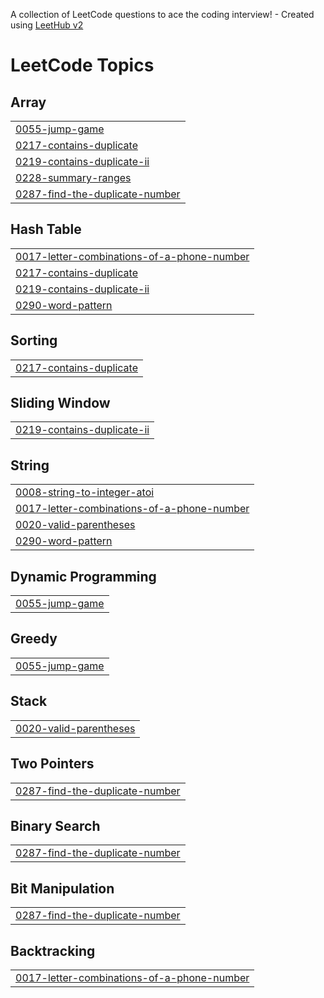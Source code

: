 A collection of LeetCode questions to ace the coding interview! - Created using [LeetHub v2](https://github.com/arunbhardwaj/LeetHub-2.0)
<!---LeetCode Topics Start-->
# LeetCode Topics
## Array
|  |
| ------- |
| [0055-jump-game](https://github.com/JadeAdi27/dsa/tree/master/0055-jump-game) |
| [0217-contains-duplicate](https://github.com/JadeAdi27/dsa/tree/master/0217-contains-duplicate) |
| [0219-contains-duplicate-ii](https://github.com/JadeAdi27/dsa/tree/master/0219-contains-duplicate-ii) |
| [0228-summary-ranges](https://github.com/JadeAdi27/dsa/tree/master/0228-summary-ranges) |
| [0287-find-the-duplicate-number](https://github.com/JadeAdi27/dsa/tree/master/0287-find-the-duplicate-number) |
## Hash Table
|  |
| ------- |
| [0017-letter-combinations-of-a-phone-number](https://github.com/JadeAdi27/dsa/tree/master/0017-letter-combinations-of-a-phone-number) |
| [0217-contains-duplicate](https://github.com/JadeAdi27/dsa/tree/master/0217-contains-duplicate) |
| [0219-contains-duplicate-ii](https://github.com/JadeAdi27/dsa/tree/master/0219-contains-duplicate-ii) |
| [0290-word-pattern](https://github.com/JadeAdi27/dsa/tree/master/0290-word-pattern) |
## Sorting
|  |
| ------- |
| [0217-contains-duplicate](https://github.com/JadeAdi27/dsa/tree/master/0217-contains-duplicate) |
## Sliding Window
|  |
| ------- |
| [0219-contains-duplicate-ii](https://github.com/JadeAdi27/dsa/tree/master/0219-contains-duplicate-ii) |
## String
|  |
| ------- |
| [0008-string-to-integer-atoi](https://github.com/JadeAdi27/dsa/tree/master/0008-string-to-integer-atoi) |
| [0017-letter-combinations-of-a-phone-number](https://github.com/JadeAdi27/dsa/tree/master/0017-letter-combinations-of-a-phone-number) |
| [0020-valid-parentheses](https://github.com/JadeAdi27/dsa/tree/master/0020-valid-parentheses) |
| [0290-word-pattern](https://github.com/JadeAdi27/dsa/tree/master/0290-word-pattern) |
## Dynamic Programming
|  |
| ------- |
| [0055-jump-game](https://github.com/JadeAdi27/dsa/tree/master/0055-jump-game) |
## Greedy
|  |
| ------- |
| [0055-jump-game](https://github.com/JadeAdi27/dsa/tree/master/0055-jump-game) |
## Stack
|  |
| ------- |
| [0020-valid-parentheses](https://github.com/JadeAdi27/dsa/tree/master/0020-valid-parentheses) |
## Two Pointers
|  |
| ------- |
| [0287-find-the-duplicate-number](https://github.com/JadeAdi27/dsa/tree/master/0287-find-the-duplicate-number) |
## Binary Search
|  |
| ------- |
| [0287-find-the-duplicate-number](https://github.com/JadeAdi27/dsa/tree/master/0287-find-the-duplicate-number) |
## Bit Manipulation
|  |
| ------- |
| [0287-find-the-duplicate-number](https://github.com/JadeAdi27/dsa/tree/master/0287-find-the-duplicate-number) |
## Backtracking
|  |
| ------- |
| [0017-letter-combinations-of-a-phone-number](https://github.com/JadeAdi27/dsa/tree/master/0017-letter-combinations-of-a-phone-number) |
<!---LeetCode Topics End-->